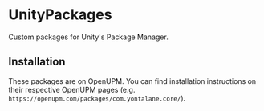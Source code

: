 # UnityPackages

Custom packages for Unity's Package Manager.

## Installation

These packages are on OpenUPM. You can find installation instructions on their respective OpenUPM pages (e.g.  `https://openupm.com/packages/com.yontalane.core/`).
